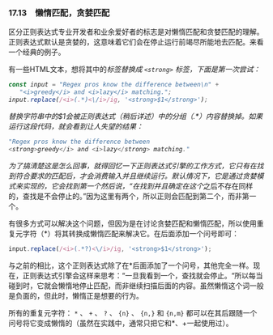 ### 17.13　懒惰匹配，贪婪匹配

区分正则表达式专业开发者和业余爱好者的标志是对懒惰匹配和贪婪匹配的理解。正则表达式默认是贪婪的，这意味着它们会在停止运行前竭尽所能地去匹配。来看一个经典的例子。

有一些HTML文本，想将其中的<i>标签替换成 `<strong>` 标签，下面是第一次尝试：

```javascript
const input = "Regex pros know the difference between\n" +
   "<i>greedy</i> and <i>lazy</i> matching.";
input.replace(/<i>(.*)<\/i>/ig, '<strong>$1</strong>');
```

替换字符串中的$1会被正则表达式（稍后详述）中的分组（.*）内容替换掉。如果运行这段代码，就会看到让人失望的结果：

```javascript
"Regex pros know the difference between
<strong>greedy</i> and <i>lazy</strong> matching."
```

为了搞清楚这是怎么回事，就得回忆一下正则表达式引擎的工作方式，它只有在找到符合要求的匹配后，才会消费输入并且继续运行。默认情况下，它是通过贪婪模式来实现的，它会找到第一个<i>然后说，“在找到</i>并且确定在这个</i>之后不存在同样的</i>，查找是不会停止的。”因为这里有两个</i>，所以正则会匹配到第二个</i>，而非第一个。

有很多方式可以解决这个问题，但因为是在讨论贪婪匹配和懒惰匹配，所以使用重复元字符（*）将其转换成懒惰匹配来解决它。在后面添加一个问号即可：

```javascript
input.replace(/<i>(.*?)<\/i>/ig, '<strong>$1</strong>');
```

与之前的相比，这个正则表达式除了在*后面添加了一个问号，其他完全一样。现在，正则表达式引擎会这样来思考：“一旦我看到一个</i>，查找就会停止。“所以每当碰到</i>时，它就会懒惰地停止匹配，而非继续扫描后面的内容。虽然懒惰这个词一般是负面的，但此时，懒惰正是想要的行为。

所有的重复元字符： `*` 、 `+` 、 `?` 、 `{n}` 、 `{n,}` 和 `{n,m}` 都可以在其后跟随一个问号将它变成懒惰的（虽然在实践中，通常只把它和*、+一起使用过）。

